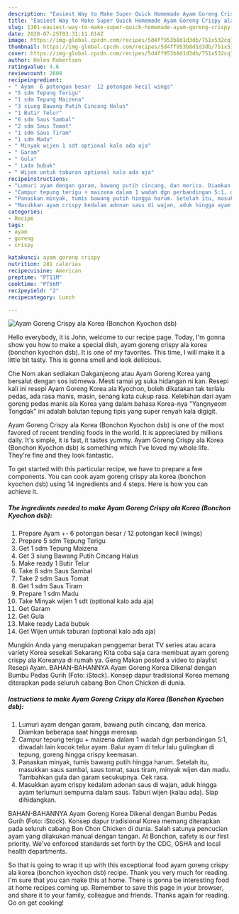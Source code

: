 ```yaml
---
description: "Easiest Way to Make Super Quick Homemade Ayam Goreng Crispy ala Korea (Bonchon Kyochon dsb)"
title: "Easiest Way to Make Super Quick Homemade Ayam Goreng Crispy ala Korea (Bonchon Kyochon dsb)"
slug: 1301-easiest-way-to-make-super-quick-homemade-ayam-goreng-crispy-ala-korea-bonchon-kyochon-dsb
date: 2020-07-25T03:31:11.614Z
image: https://img-global.cpcdn.com/recipes/5d4ff953b8d1d3db/751x532cq70/ayam-goreng-crispy-ala-korea-bonchon-kyochon-dsb-foto-resep-utama.jpg
thumbnail: https://img-global.cpcdn.com/recipes/5d4ff953b8d1d3db/751x532cq70/ayam-goreng-crispy-ala-korea-bonchon-kyochon-dsb-foto-resep-utama.jpg
cover: https://img-global.cpcdn.com/recipes/5d4ff953b8d1d3db/751x532cq70/ayam-goreng-crispy-ala-korea-bonchon-kyochon-dsb-foto-resep-utama.jpg
author: Helen Robertson
ratingvalue: 4.6
reviewcount: 2608
recipeingredient:
- " Ayam  6 potongan besar  12 potongan kecil wings"
- "5 sdm Tepung Terigu"
- "1 sdm Tepung Maizena"
- "3 siung Bawang Putih Cincang Halus"
- "1 Butir Telur"
- "6 sdm Saus Sambal"
- "2 sdm Saus Tomat"
- "1 sdm Saus Tiram"
- "1 sdm Madu"
- " Minyak wijen 1 sdt optional kalo ada aja"
- " Garam"
- " Gula"
- " Lada bubuk"
- " Wijen untuk taburan optional kalo ada aja"
recipeinstructions:
- "Lumuri ayam dengan garam, bawang putih cincang, dan merica. Diamkan beberapa saat hingga meresap."
- "Campur tepung terigu + maizena dalam 1 wadah dgn perbandingan 5:1, diwadah lain kocok telur ayam. Balur ayam di telur lalu gulingkan di tepung, goreng hingga crispy keemasan."
- "Panaskan minyak, tumis bawang putih hingga harum. Setelah itu, masukkan saus sambal, saus tomat, saus tiram, minyak wijen dan madu. Tambahkan gula dan garam secukupnya. Cek rasa."
- "Masukkan ayam crispy kedalam adonan saus di wajan, aduk hingga ayam terlumuri sempurna dalam saus. Taburi wijen (kalau ada). Siap dihidangkan."
categories:
- Recipe
tags:
- ayam
- goreng
- crispy

katakunci: ayam goreng crispy 
nutrition: 281 calories
recipecuisine: American
preptime: "PT11M"
cooktime: "PT56M"
recipeyield: "2"
recipecategory: Lunch

---
```



![Ayam Goreng Crispy ala Korea (Bonchon Kyochon dsb)](https://img-global.cpcdn.com/recipes/5d4ff953b8d1d3db/751x532cq70/ayam-goreng-crispy-ala-korea-bonchon-kyochon-dsb-foto-resep-utama.jpg)

Hello everybody, it is John, welcome to our recipe page. Today, I'm gonna show you how to make a special dish, ayam goreng crispy ala korea (bonchon kyochon dsb). It is one of my favorites. This time, I will make it a little bit tasty. This is gonna smell and look delicious.

Che Nom akan sediakan Dakganjeong atau Ayam Goreng Korea yang bersalut dengan sos istimewa. Mesti ramai yg suka hidangan ni kan. Resepi kali ini resepi Ayam Goreng Korea ala Kyochon, boleh dikatakan tak terlalu pedas, ada rasa manis, masin, senang kata cukup rasa. Kelebihan dari ayam goreng pedas manis ala Korea yang dalam bahasa Korea-nya &#34;Yangnyeom Tongdak&#34; ini adalah balutan tepung tipis yang super renyah kala digigit.

Ayam Goreng Crispy ala Korea (Bonchon Kyochon dsb) is one of the most favored of recent trending foods in the world. It is appreciated by millions daily. It's simple, it is fast, it tastes yummy. Ayam Goreng Crispy ala Korea (Bonchon Kyochon dsb) is something which I've loved my whole life. They're fine and they look fantastic.


To get started with this particular recipe, we have to prepare a few components. You can cook ayam goreng crispy ala korea (bonchon kyochon dsb) using 14 ingredients and 4 steps. Here is how you can achieve it.

<!--inarticleads1-->

##### The ingredients needed to make Ayam Goreng Crispy ala Korea (Bonchon Kyochon dsb):

1. Prepare  Ayam +- 6 potongan besar / 12 potongan kecil (wings)
1. Prepare 5 sdm Tepung Terigu
1. Get 1 sdm Tepung Maizena
1. Get 3 siung Bawang Putih Cincang Halus
1. Make ready 1 Butir Telur
1. Take 6 sdm Saus Sambal
1. Take 2 sdm Saus Tomat
1. Get 1 sdm Saus Tiram
1. Prepare 1 sdm Madu
1. Take  Minyak wijen 1 sdt (optional kalo ada aja)
1. Get  Garam
1. Get  Gula
1. Make ready  Lada bubuk
1. Get  Wijen untuk taburan (optional kalo ada aja)


Mungkin Anda yang merupakan penggemar berat TV series atau acara variety Korea sesekali Sekarang Kita coba saja cara membuat ayam goreng crispy ala Koreanya di rumah ya. Geng Makan posted a video to playlist Resepi Ayam. BAHAN-BAHANNYA Ayam Goreng Korea Dikenal dengan Bumbu Pedas Gurih (Foto: iStock). Konsep dapur tradisional Korea memang diterapkan pada seluruh cabang Bon Chon Chicken di dunia. 

<!--inarticleads2-->

##### Instructions to make Ayam Goreng Crispy ala Korea (Bonchon Kyochon dsb):

1. Lumuri ayam dengan garam, bawang putih cincang, dan merica. Diamkan beberapa saat hingga meresap.
1. Campur tepung terigu + maizena dalam 1 wadah dgn perbandingan 5:1, diwadah lain kocok telur ayam. Balur ayam di telur lalu gulingkan di tepung, goreng hingga crispy keemasan.
1. Panaskan minyak, tumis bawang putih hingga harum. Setelah itu, masukkan saus sambal, saus tomat, saus tiram, minyak wijen dan madu. Tambahkan gula dan garam secukupnya. Cek rasa.
1. Masukkan ayam crispy kedalam adonan saus di wajan, aduk hingga ayam terlumuri sempurna dalam saus. Taburi wijen (kalau ada). Siap dihidangkan.


BAHAN-BAHANNYA Ayam Goreng Korea Dikenal dengan Bumbu Pedas Gurih (Foto: iStock). Konsep dapur tradisional Korea memang diterapkan pada seluruh cabang Bon Chon Chicken di dunia. Salah satunya pencucian ayam yang dilakukan manual dengan tangan. At Bonchon, safety is our first priority. We&#39;ve enforced standards set forth by the CDC, OSHA and local health departments. 

So that is going to wrap it up with this exceptional food ayam goreng crispy ala korea (bonchon kyochon dsb) recipe. Thank you very much for reading. I'm sure that you can make this at home. There is gonna be interesting food at home recipes coming up. Remember to save this page in your browser, and share it to your family, colleague and friends. Thanks again for reading. Go on get cooking!
